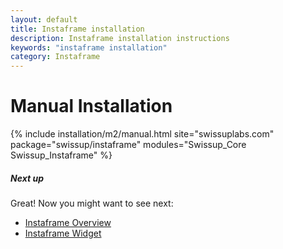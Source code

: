 ```yaml
---
layout: default
title: Instaframe installation
description: Instaframe installation instructions
keywords: "instaframe installation"
category: Instaframe
---
```


# Manual Installation

{% include installation/m2/manual.html site="swissuplabs.com" package="swissup/instaframe" modules="Swissup_Core Swissup_Instaframe" %}

##### Next up

Great! Now you might want to see next:

- [Instaframe Overview](/m2/extensions/instaframe/overview/)
- [Instaframe Widget](/m2/extensions/instaframe/widget/)
